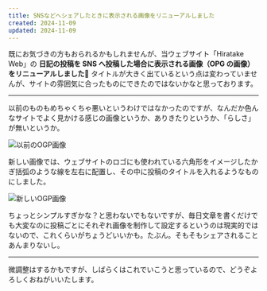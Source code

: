 ```yaml
---
title: SNSなどへシェアしたときに表示される画像をリニューアルしました
created: 2024-11-09
updated: 2024-11-09
---
```


既にお気づきの方もおられるかもしれませんが、当ウェブサイト「Hiratake Web」の **日記の投稿を SNS へ投稿した場合に表示される画像（OPG の画像）をリニューアルしました🎉** タイトルが大きく出ているという点は変わっていませんが、サイトの雰囲気に合ったものにできたのではないかなと思っております。

---

以前のものもめちゃくちゃ悪いというわけではなかったのですが、なんだか色んなサイトでよく見かける感じの画像というか、ありきたりというか、「らしさ」が無いというか。

![以前のOGP画像](3d0be1d0-1d1d-4811-1886-bfa1f030ac00)

新しい画像では、ウェブサイトのロゴにも使われている六角形をイメージしたかぎ括弧のような線を左右に配置し、その中に投稿のタイトルを入れるようなものにしました。

![新しいOGP画像](f90da56a-834f-4b44-ec4b-8999ea3d5200)

ちょっとシンプルすぎかな？と思わないでもないですが、毎日文章を書くだけでも大変なのに投稿ごとにそれぞれ画像を制作して設定するというのは現実的ではないので、これくらいがちょうどいいかも。たぶん。そもそもシェアされることあんまりないし。

---

微調整はするかもですが、しばらくはこれでいこうと思っているので、どうぞよろしくおねがいいたします。
